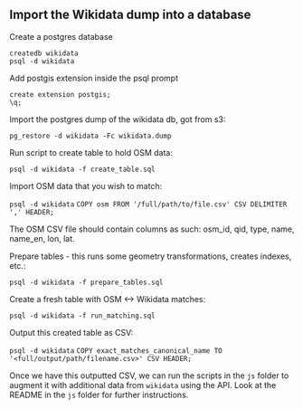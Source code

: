 ## Import the Wikidata dump into a database

Create a postgres database
```
createdb wikidata
psql -d wikidata
```

Add postgis extension inside the psql prompt
```
create extension postgis;
\q;
```

Import the postgres dump of the wikidata db, got from s3:

`pg_restore -d wikidata -Fc wikidata.dump`

Run script to create table to hold OSM data:

`psql -d wikidata -f create_table.sql`

Import OSM data that you wish to match:

`psql -d wikidata`
`COPY osm FROM '/full/path/to/file.csv' CSV DELIMITER ',' HEADER;`

The OSM CSV file should contain columns as such: osm_id, qid, type, name, name_en, lon, lat.

Prepare tables - this runs some geometry transformations, creates indexes, etc.:

`psql -d wikidata -f prepare_tables.sql`

Create a fresh table with OSM <-> Wikidata matches:

`psql -d wikidata -f run_matching.sql`

Output this created table as CSV:

`psql -d wikidata`
`COPY exact_matches_canonical_name TO '<full/output/path/filename.csv>' CSV HEADER;`

Once we have this outputted CSV, we can run the scripts in the `js` folder to augment it with additional data from `wikidata` using the API. Look at the README in the `js` folder for further instructions.

